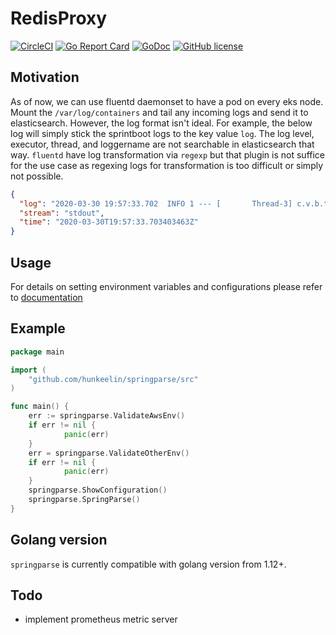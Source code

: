 # RedisProxy 
[![CircleCI](https://circleci.com/gh/hunkeelin/springparse.svg?style=shield)](https://circleci.com/gh/hunkeelin/springparse)
[![Go Report Card](https://goreportcard.com/badge/github.com/hunkeelin/springparse)](https://goreportcard.com/report/github.com/hunkeelin/springparse)
[![GoDoc](https://godoc.org/github.com/hunkeelin/springparse/src?status.svg)](https://godoc.org/github.com/hunkeelin/springparse/src)
[![GitHub license](https://img.shields.io/badge/license-MIT-blue.svg)](https://raw.githubusercontent.com/hunkeelin/springparse/master/LICENSE)


## Motivation
As of now, we can use fluentd daemonset to have a pod on every eks node. Mount the `/var/log/containers` and tail any incoming logs and send it to elasticsearch. However, the log format isn't ideal. For example, the below log will simply stick the sprintboot logs to the key value `log`. The log level, executor, thread, and loggername are not searchable in elasticsearch that way. `fluentd` have log transformation via `regexp` but that plugin is not suffice for the use case as regexing logs for transformation is too difficult or simply not possible. 
```json
{
  "log": "2020-03-30 19:57:33.702  INFO 1 --- [       Thread-3] c.v.b.t.fooWebhookEventConsumer      : FOOLOG",
  "stream": "stdout",
  "time": "2020-03-30T19:57:33.703403463Z"
}
```

## Usage
For details on setting environment variables and configurations please refer to [documentation](src/README.md)

## Example
```go
package main

import (
    "github.com/hunkeelin/springparse/src"
)

func main() {
    err := springparse.ValidateAwsEnv()
    if err != nil {
            panic(err)
    }
    err = springparse.ValidateOtherEnv()
    if err != nil {
            panic(err)
    }
    springparse.ShowConfiguration()
    springparse.SpringParse()
}
```

## Golang version

`springparse` is currently compatible with golang version from 1.12+.

## Todo
* implement prometheus metric server
